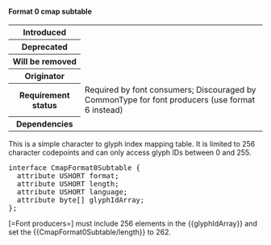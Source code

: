 <h4 id="format-0-cmap-subtable">Format 0 cmap subtable</h4>

<table>
    <tr><th>Introduced</th> <td> </td> </tr>
    <tr><th>Deprecated</th> <td> </td> </tr>
    <tr><th>Will be removed</th> <td> </td> </tr>
    <tr><th>Originator</th> <td> </td> </tr>
    <tr><th>Requirement status</th> <td> Required by font consumers; Discouraged by CommonType for font producers (use format 6 instead) </td> </tr>
    <tr><th>Dependencies</th> <td> </td> </tr>
</table>

This is a simple character to glyph index mapping table. It is limited to 256 character codepoints and can only access glyph IDs between 0 and 255.

<pre class="idl">
interface CmapFormat0Subtable {
  attribute USHORT format;
  attribute USHORT length;
  attribute USHORT language;
  attribute byte[] glyphIdArray;
};
</pre>

[=Font producers=] must include 256 elements in the {{glyphIdArray}} and set the {{CmapFormat0Subtable/length}} to 262.
